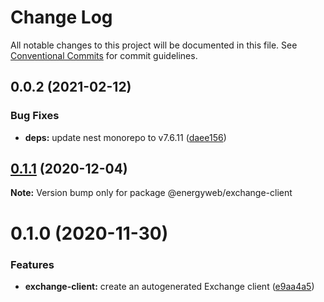 # Change Log

All notable changes to this project will be documented in this file.
See [Conventional Commits](https://conventionalcommits.org) for commit guidelines.

## 0.0.2 (2021-02-12)


### Bug Fixes

* **deps:** update nest monorepo to v7.6.11 ([daee156](https://github.com/energywebfoundation/origin/commit/daee156b9c315c527311f0c78ffbdf4226b6785a))





## [0.1.1](https://github.com/energywebfoundation/origin/compare/@energyweb/exchange-client@0.1.0...@energyweb/exchange-client@0.1.1) (2020-12-04)

**Note:** Version bump only for package @energyweb/exchange-client





# 0.1.0 (2020-11-30)


### Features

* **exchange-client:** create an autogenerated Exchange client ([e9aa4a5](https://github.com/energywebfoundation/origin/commit/e9aa4a5bc36186adfc09850753d938c28e289f0c))
